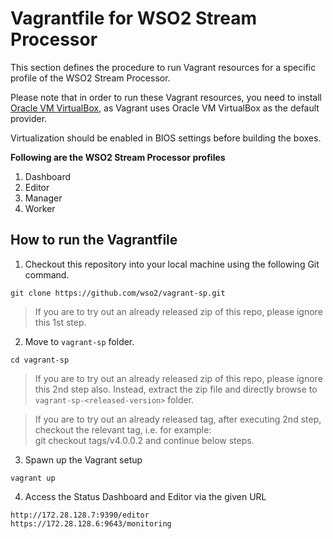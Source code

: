 # Vagrantfile for WSO2 Stream Processor

This section defines the procedure to run Vagrant resources for a specific profile of the WSO2 Stream Processor.

Please note that in order to run these Vagrant resources, you need to install
[Oracle VM VirtualBox](http://www.oracle.com/technetwork/server-storage/virtualbox/downloads/index.html),
as Vagrant uses Oracle VM VirtualBox as the default provider.

Virtualization should be enabled in BIOS settings before building the boxes.

**Following are the WSO2 Stream Processor profiles**

  1. Dashboard
  2. Editor
  3. Manager
  4. Worker

## How to run the Vagrantfile

1. Checkout this repository into your local machine using the following Git command.

```
git clone https://github.com/wso2/vagrant-sp.git
```
> If you are to try out an already released zip of this repo, please ignore this 1st step.


2. Move to `vagrant-sp` folder.

```
cd vagrant-sp
```
>If you are to try out an already released zip of this repo, please ignore this 2nd step also. Instead, extract the zip file and directly browse to `vagrant-sp-<released-version>` folder.

>If you are to try out an already released tag, after executing 2nd step, checkout the relevant tag, i.e. for example: <br> git checkout tags/v4.0.0.2 and continue below steps.



3. Spawn up the Vagrant setup

```
vagrant up
```

4. Access the Status Dashboard and Editor via the given URL

```
http://172.28.128.7:9390/editor
https://172.28.128.6:9643/monitoring
````
